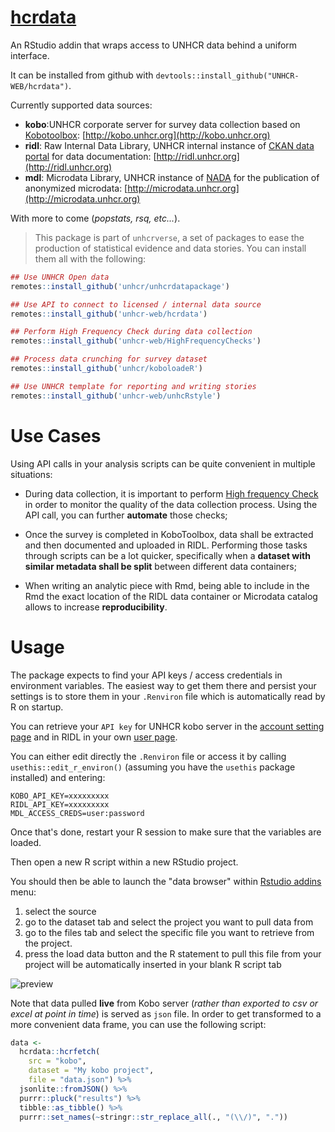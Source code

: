 # [hcrdata](https://unhcr-web.github.io/hcrdata/docs)

An RStudio addin that wraps access to UNHCR data behind a uniform interface.

It can be installed from github with `devtools::install_github("UNHCR-WEB/hcrdata")`.

Currently supported data sources:
* __kobo__:UNHCR corporate server for survey data collection based on [Kobotoolbox](https://www.kobotoolbox.org/): [http://kobo.unhcr.org](http://kobo.unhcr.org)
* __ridl__: Raw Internal Data Library, UNHCR internal instance of [CKAN data portal](https://ckan.org/) for data documentation: [http://ridl.unhcr.org](http://ridl.unhcr.org)
* __mdl__: Microdata Library, UNHCR instance of [NADA](https://nada.ihsn.org/) for the publication of anonymized microdata: [http://microdata.unhcr.org](http://microdata.unhcr.org)

With more to come (_popstats, rsq, etc..._).

> This package is part of `unhcrverse`, a set of packages to ease the production of statistical evidence and data stories. You can install them all with the following:

```r
## Use UNHCR Open data
remotes::install_github('unhcr/unhcrdatapackage')

## Use API to connect to licensed / internal data source
remotes::install_github('unhcr-web/hcrdata')

## Perform High Frequency Check during data collection
remotes::install_github('unhcr-web/HighFrequencyChecks')

## Process data crunching for survey dataset
remotes::install_github('unhcr/koboloadeR')

## Use UNHCR template for reporting and writing stories
remotes::install_github('unhcr-web/unhcRstyle')
```

# Use Cases

Using API calls in your analysis scripts can be quite convenient in multiple situations:

 * During data collection, it is important to perform [High frequency Check](https://github.com/unhcr/HighFrequencyChecks) in order to monitor the quality of the data collection process. Using the API call, you can further __automate__ those checks;

 * Once the survey is completed in KoboToolbox, data shall be extracted and then documented and uploaded in RIDL. Performing those tasks through scripts can be a lot quicker, specifically when a __dataset with similar metadata shall be split__ between different data containers;
 
 * When writing an analytic piece with Rmd, being able to include in the Rmd the exact location of the RIDL data container or Microdata catalog allows to increase __reproducibility__.




# Usage

The package expects to find your API keys / access credentials in environment variables. The easiest way to get them there and persist your settings is to store them in your `.Renviron` file which is automatically read by R on startup. 

You can retrieve your `API key` for UNHCR kobo server in the [account setting page](https://kobo.unhcr.org/#/account-settings) and in RIDL in your own [user page](https://ridl.unhcr.org/user/).

You can either edit directly the `.Renviron` file or access it by calling `usethis::edit_r_environ()` (assuming you have the `usethis` package installed) and entering:

    KOBO_API_KEY=xxxxxxxxx
    RIDL_API_KEY=xxxxxxxxx
    MDL_ACCESS_CREDS=user:password

Once that's done, restart your R session to make sure that the variables are loaded.

Then open a new R script within a new RStudio project.

You should then be able to launch the "data browser" within [Rstudio addins](https://rstudio.github.io/rstudio-extensions/rstudio_addins.html) menu:

 1. select the source
 2. go to the dataset tab and select the project you want to pull data from
 3. go to the files tab and select the specific file you want to retrieve from the project.
 4. press the load data button and the R statement to pull this file from your project will be automatically inserted in your blank R script tab


![preview](https://i.imgur.com/1hEUFkd.png)


Note that data pulled __live__ from Kobo server (_rather than exported to csv or excel at point in time_) is served as `json` file. In order to get transformed to a more convenient data frame, you can use the following script: 

``` r
data <-
  hcrdata::hcrfetch(
    src = "kobo",
    dataset = "My kobo project",
    file = "data.json") %>%
  jsonlite::fromJSON() %>%
  purrr::pluck("results") %>%
  tibble::as_tibble() %>%
  purrr::set_names(~stringr::str_replace_all(., "(\\/)", "."))
```



